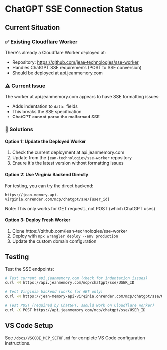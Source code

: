 # ChatGPT SSE Connection Status

## Current Situation

### ✅ Existing Cloudflare Worker
There's already a Cloudflare Worker deployed at:
- Repository: https://github.com/jean-technologies/sse-worker
- Handles ChatGPT SSE requirements (POST to SSE conversion)
- Should be deployed at api.jeanmemory.com

### ⚠️ Current Issue
The worker at api.jeanmemory.com appears to have SSE formatting issues:
- Adds indentation to `data:` fields
- This breaks the SSE specification
- ChatGPT cannot parse the malformed SSE

### 🔧 Solutions

#### Option 1: Update the Deployed Worker
1. Check the current deployment at api.jeanmemory.com
2. Update from the `jean-technologies/sse-worker` repository
3. Ensure it's the latest version without formatting issues

#### Option 2: Use Virginia Backend Directly
For testing, you can try the direct backend:
```
https://jean-memory-api-virginia.onrender.com/mcp/chatgpt/sse/{user_id}
```
Note: This only works for GET requests, not POST (which ChatGPT uses)

#### Option 3: Deploy Fresh Worker
1. Clone https://github.com/jean-technologies/sse-worker
2. Deploy with `npx wrangler deploy --env production`
3. Update the custom domain configuration

## Testing

Test the SSE endpoints:
```bash
# Test current api.jeanmemory.com (check for indentation issues)
curl -N https://api.jeanmemory.com/mcp/chatgpt/sse/USER_ID

# Test Virginia backend (works for GET only)
curl -N https://jean-memory-api-virginia.onrender.com/mcp/chatgpt/sse/USER_ID

# Test POST (required by ChatGPT, should work on Cloudflare Worker)
curl -X POST https://api.jeanmemory.com/mcp/chatgpt/sse/USER_ID
```

## VS Code Setup

See `/docs/VSCODE_MCP_SETUP.md` for complete VS Code configuration instructions.